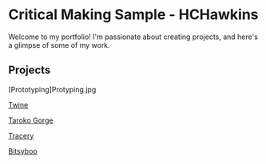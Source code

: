 # Critical Making Sample - HCHawkins

Welcome to my portfolio! I'm passionate about creating projects, and here's a glimpse of some of my work.

## Projects

[Prototyping]Protyping.jpg

[Twine](Q4Balance.html)

[Taroko Gorge](taroko-gorge.html)

[Tracery](TraceryTemp.html)

[Bitsyboo](quest.html)
